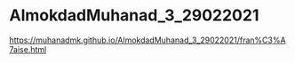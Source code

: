 # AlmokdadMuhanad_3_29022021


https://muhanadmk.github.io/AlmokdadMuhanad_3_29022021/fran%C3%A7aise.html
